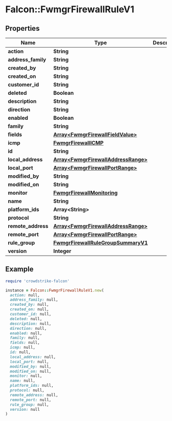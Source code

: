 # Falcon::FwmgrFirewallRuleV1

## Properties

| Name | Type | Description | Notes |
| ---- | ---- | ----------- | ----- |
| **action** | **String** |  |  |
| **address_family** | **String** |  |  |
| **created_by** | **String** |  |  |
| **created_on** | **String** |  |  |
| **customer_id** | **String** |  | [optional] |
| **deleted** | **Boolean** |  |  |
| **description** | **String** |  |  |
| **direction** | **String** |  |  |
| **enabled** | **Boolean** |  |  |
| **family** | **String** |  |  |
| **fields** | [**Array&lt;FwmgrFirewallFieldValue&gt;**](FwmgrFirewallFieldValue.md) |  |  |
| **icmp** | [**FwmgrFirewallICMP**](FwmgrFirewallICMP.md) |  |  |
| **id** | **String** |  |  |
| **local_address** | [**Array&lt;FwmgrFirewallAddressRange&gt;**](FwmgrFirewallAddressRange.md) |  |  |
| **local_port** | [**Array&lt;FwmgrFirewallPortRange&gt;**](FwmgrFirewallPortRange.md) |  |  |
| **modified_by** | **String** |  | [optional] |
| **modified_on** | **String** |  | [optional] |
| **monitor** | [**FwmgrFirewallMonitoring**](FwmgrFirewallMonitoring.md) |  |  |
| **name** | **String** |  |  |
| **platform_ids** | **Array&lt;String&gt;** |  |  |
| **protocol** | **String** |  |  |
| **remote_address** | [**Array&lt;FwmgrFirewallAddressRange&gt;**](FwmgrFirewallAddressRange.md) |  |  |
| **remote_port** | [**Array&lt;FwmgrFirewallPortRange&gt;**](FwmgrFirewallPortRange.md) |  |  |
| **rule_group** | [**FwmgrFirewallRuleGroupSummaryV1**](FwmgrFirewallRuleGroupSummaryV1.md) |  |  |
| **version** | **Integer** |  |  |

## Example

```ruby
require 'crowdstrike-falcon'

instance = Falcon::FwmgrFirewallRuleV1.new(
  action: null,
  address_family: null,
  created_by: null,
  created_on: null,
  customer_id: null,
  deleted: null,
  description: null,
  direction: null,
  enabled: null,
  family: null,
  fields: null,
  icmp: null,
  id: null,
  local_address: null,
  local_port: null,
  modified_by: null,
  modified_on: null,
  monitor: null,
  name: null,
  platform_ids: null,
  protocol: null,
  remote_address: null,
  remote_port: null,
  rule_group: null,
  version: null
)
```

